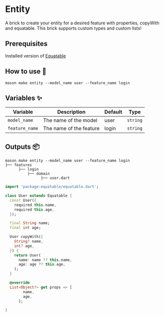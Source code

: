 # Entity

A brick to create your entity for a desired feature with properties, copyWith and equatable.
This brick supports custom types and custom lists!

## Prerequisites

Installed version of [Equatable](https://pub.dev/packages/equatable)

## How to use 🚀

```
mason make entity --model_name user --feature_name login
```

## Variables ✨

| Variable         | Description                      | Default | Type      |
| ---------------- | -------------------------------- | ------- | --------- |
| `model_name`     | The name of the model            | user    | `string`  |
| `feature_name`   | The name of the feature          | login   | `string`  |

## Outputs 📦

```
mason make entity --model_name user --feature_name login
├── features
      ├── login
          ├── domain
                ├── user.dart
```

```dart
import 'package:equatable/equatable.dart';

class User extends Equatable {
  const User({
    required this.name,
    required this.age,
  });

  final String name;
  final int age;

  User copyWith({
    String? name,
    int? age,
  }) {
    return User(
      name: name ?? this.name,
      age: age ?? this.age,
    );
  }

  @override
  List<Object?> get props => [
        name,
        age,
      ];

}

```

